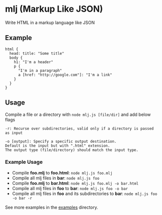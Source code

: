 # mlj (Markup Like JSON)
Write HTML in a markup language like JSON

## Example
```
html {
  head: title: "Some title"
  body {
    h1: "I'm a header"
    p {
      "I'm in a paragraph"
      a [href: "http://google.com"]: "I'm a link"
    }
  }
}
```

## Usage
Compile a file or a directory with `node mlj.js [file/dir]` and add below flags

```
-r: Recurse over subdirectories, valid only if a directory is passed as input

-o [output]: Specify a specific output destination.
Default is the input but with ".html" extension.
The output type (file/directory) should match the input type.
```

### Example Usage
* Compile **foo.mlj** to **foo.html**: `node mlj.js foo.mlj`
* Compile all mlj files in **bar**: `node mlj.js foo`
* Compile **foo.mlj** to **bar.html**: `node mlj.js foo.mlj -o bar.html`
* Compile all mlj files in **foo** to **bar**: `node mlj.js foo -o bar`
* Compile all mlj files in **foo** and its subdirectories to **bar**: `node mlj.js foo -o bar -r`

See more examples in the [examples](examples) directory.
